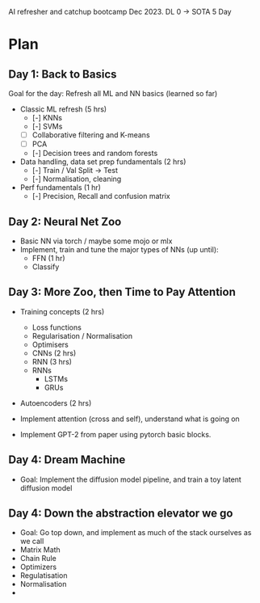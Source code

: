 AI refresher and catchup bootcamp Dec 2023.
DL 0 -> SOTA 5 Day

# Plan

## Day 1: Back to Basics
Goal for the day: Refresh all ML and NN basics (learned so far)
- Classic ML refresh (5 hrs)
	- [-] KNNs
	- [-] SVMs
	- [ ] Collaborative filtering and K-means
	- [ ] PCA
	- [-] Decision trees and random forests
- Data handling, data set prep fundamentals (2 hrs)
	- [-] Train / Val  Split -> Test
	- [-] Normalisation, cleaning
- Perf fundamentals (1 hr)
	- [-] Precision, Recall and confusion matrix

## Day 2: Neural Net Zoo
- Basic NN via torch / maybe some mojo or mlx
- Implement, train and tune the major types of NNs (up until):
	- FFN (1 hr)
    - Classify

## Day 3: More Zoo, then Time to Pay Attention
  - Training concepts (2 hrs)
    - Loss functions
    - Regularisation / Normalisation
    - Optimisers
	- CNNs (2 hrs)
	- RNN (3 hrs)
    - RNNs 
		- LSTMs
		- GRUs
  - Autoencoders (2 hrs)

- Implement attention (cross and self), understand what is going on
- Implement GPT-2 from paper using pytorch basic blocks. 

## Day 4: Dream Machine
- Goal: Implement the diffusion model pipeline, and train a toy latent diffusion model


## Day 4: Down the abstraction elevator we go
- Goal: Go top down, and implement as much of the stack ourselves as we call
- Matrix Math
- Chain Rule
- Optimizers
- Regulatisation
- Normalisation
- 